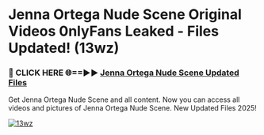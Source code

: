 # Jenna Ortega Nude Scene Original Videos 0nlyFans Leaked - Files Updated! (13wz)

<h3>🔴 CLICK HERE 🌐==►► <a href="https://tinyurl.com/52m3yx9h" rel="nofollow">Jenna Ortega Nude Scene Updated Files</a></h3>

Get Jenna Ortega Nude Scene and all content. Now you can access all videos and pictures of Jenna Ortega Nude Scene. New Updated Files 2025!

[![13wz](https://i.imgur.com/TnHtlc8.gif)](https://tinyurl.com/52m3yx9h)
